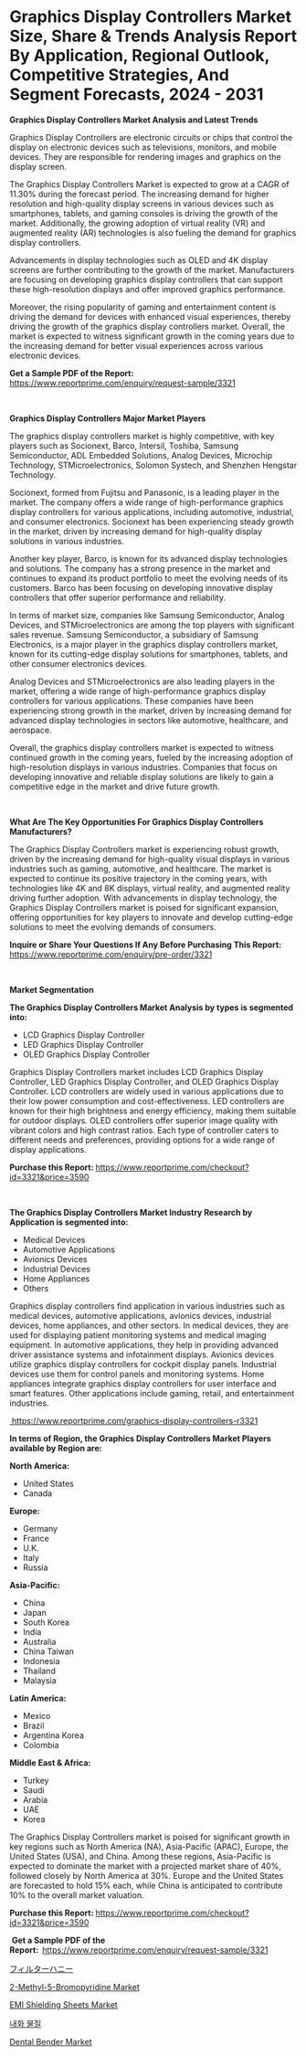 <p><h1>Graphics Display Controllers Market Size, Share & Trends Analysis Report By Application, Regional Outlook, Competitive Strategies, And Segment Forecasts, 2024 - 2031</h1></p><p><strong>Graphics Display Controllers Market Analysis and Latest Trends</strong></p>
<p><p>Graphics Display Controllers are electronic circuits or chips that control the display on electronic devices such as televisions, monitors, and mobile devices. They are responsible for rendering images and graphics on the display screen.</p><p>The Graphics Display Controllers Market is expected to grow at a CAGR of 11.30% during the forecast period. The increasing demand for higher resolution and high-quality display screens in various devices such as smartphones, tablets, and gaming consoles is driving the growth of the market. Additionally, the growing adoption of virtual reality (VR) and augmented reality (AR) technologies is also fueling the demand for graphics display controllers.</p><p>Advancements in display technologies such as OLED and 4K display screens are further contributing to the growth of the market. Manufacturers are focusing on developing graphics display controllers that can support these high-resolution displays and offer improved graphics performance.</p><p>Moreover, the rising popularity of gaming and entertainment content is driving the demand for devices with enhanced visual experiences, thereby driving the growth of the graphics display controllers market. Overall, the market is expected to witness significant growth in the coming years due to the increasing demand for better visual experiences across various electronic devices.</p></p>
<p><strong>Get a Sample PDF of the Report:&nbsp;</strong> <a href="https://www.reportprime.com/enquiry/request-sample/3321">https://www.reportprime.com/enquiry/request-sample/3321</a></p>
<p>&nbsp;</p>
<p><strong>Graphics Display Controllers Major Market Players</strong></p>
<p><p>The graphics display controllers market is highly competitive, with key players such as Socionext, Barco, Intersil, Toshiba, Samsung Semiconductor, ADL Embedded Solutions, Analog Devices, Microchip Technology, STMicroelectronics, Solomon Systech, and Shenzhen Hengstar Technology.</p><p>Socionext, formed from Fujitsu and Panasonic, is a leading player in the market. The company offers a wide range of high-performance graphics display controllers for various applications, including automotive, industrial, and consumer electronics. Socionext has been experiencing steady growth in the market, driven by increasing demand for high-quality display solutions in various industries.</p><p>Another key player, Barco, is known for its advanced display technologies and solutions. The company has a strong presence in the market and continues to expand its product portfolio to meet the evolving needs of its customers. Barco has been focusing on developing innovative display controllers that offer superior performance and reliability.</p><p>In terms of market size, companies like Samsung Semiconductor, Analog Devices, and STMicroelectronics are among the top players with significant sales revenue. Samsung Semiconductor, a subsidiary of Samsung Electronics, is a major player in the graphics display controllers market, known for its cutting-edge display solutions for smartphones, tablets, and other consumer electronics devices.</p><p>Analog Devices and STMicroelectronics are also leading players in the market, offering a wide range of high-performance graphics display controllers for various applications. These companies have been experiencing strong growth in the market, driven by increasing demand for advanced display technologies in sectors like automotive, healthcare, and aerospace.</p><p>Overall, the graphics display controllers market is expected to witness continued growth in the coming years, fueled by the increasing adoption of high-resolution displays in various industries. Companies that focus on developing innovative and reliable display solutions are likely to gain a competitive edge in the market and drive future growth.</p></p>
<p>&nbsp;</p>
<p><strong>What Are The Key Opportunities For Graphics Display Controllers Manufacturers?</strong></p>
<p><p>The Graphics Display Controllers market is experiencing robust growth, driven by the increasing demand for high-quality visual displays in various industries such as gaming, automotive, and healthcare. The market is expected to continue its positive trajectory in the coming years, with technologies like 4K and 8K displays, virtual reality, and augmented reality driving further adoption. With advancements in display technology, the Graphics Display Controllers market is poised for significant expansion, offering opportunities for key players to innovate and develop cutting-edge solutions to meet the evolving demands of consumers.</p></p>
<p><strong>Inquire or Share Your Questions If Any Before Purchasing This Report:</strong> <a href="https://www.reportprime.com/enquiry/pre-order/3321">https://www.reportprime.com/enquiry/pre-order/3321</a></p>
<p>&nbsp;</p>
<p><strong>Market Segmentation</strong></p>
<p><strong>The Graphics Display Controllers Market Analysis by types is segmented into:</strong></p>
<p><ul><li>LCD Graphics Display Controller</li><li>LED Graphics Display Controller</li><li>OLED Graphics Display Controller</li></ul></p>
<p><p>Graphics Display Controllers market includes LCD Graphics Display Controller, LED Graphics Display Controller, and OLED Graphics Display Controller. LCD controllers are widely used in various applications due to their low power consumption and cost-effectiveness. LED controllers are known for their high brightness and energy efficiency, making them suitable for outdoor displays. OLED controllers offer superior image quality with vibrant colors and high contrast ratios. Each type of controller caters to different needs and preferences, providing options for a wide range of display applications.</p></p>
<p><strong>Purchase this Report:&nbsp;</strong><a href="https://www.reportprime.com/checkout?id=3321&price=3590">https://www.reportprime.com/checkout?id=3321&price=3590</a></p>
<p>&nbsp;</p>
<p><strong>The Graphics Display Controllers Market Industry Research by Application is segmented into:</strong></p>
<p><ul><li>Medical Devices</li><li>Automotive Applications</li><li>Avionics Devices</li><li>Industrial Devices</li><li>Home Appliances</li><li>Others</li></ul></p>
<p><p>Graphics display controllers find application in various industries such as medical devices, automotive applications, avionics devices, industrial devices, home appliances, and other sectors. In medical devices, they are used for displaying patient monitoring systems and medical imaging equipment. In automotive applications, they help in providing advanced driver assistance systems and infotainment displays. Avionics devices utilize graphics display controllers for cockpit display panels. Industrial devices use them for control panels and monitoring systems. Home appliances integrate graphics display controllers for user interface and smart features. Other applications include gaming, retail, and entertainment industries.</p></p>
<p><a href="https://www.reportprime.com/graphics-display-controllers-r3321">&nbsp;https://www.reportprime.com/graphics-display-controllers-r3321</a></p>
<p><strong>In terms of Region, the Graphics Display Controllers Market Players available by Region are:</strong></p>
<p>
    <p> <strong> North America: </strong>
        <ul>
            <li>United States</li>
            <li>Canada</li>
        </ul>
        </p> 
    <p> <strong> Europe: </strong>
        <ul>
            <li>Germany</li>
            <li>France</li>
            <li>U.K.</li>
            <li>Italy</li>
            <li>Russia</li>
        </ul>
        </p> 
    <p> <strong> Asia-Pacific: </strong>
        <ul>
            <li>China</li>
            <li>Japan</li>
            <li>South Korea</li>
            <li>India</li>
            <li>Australia</li>
            <li>China Taiwan</li>
            <li>Indonesia</li>
            <li>Thailand</li>
            <li>Malaysia</li>
        </ul>
        </p> 
    <p> <strong> Latin America: </strong>
        <ul>
            <li>Mexico</li>
            <li>Brazil</li>
            <li>Argentina Korea</li>
            <li>Colombia</li>
        </ul>
        </p> 
    <p> <strong> Middle East & Africa: </strong>
        <ul>
            <li>Turkey</li>
            <li>Saudi</li>
            <li>Arabia</li>
            <li>UAE</li>
            <li>Korea</li>
        </ul>
    </p>
    </p>
<p><p>The Graphics Display Controllers market is poised for significant growth in key regions such as North America (NA), Asia-Pacific (APAC), Europe, the United States (USA), and China. Among these regions, Asia-Pacific is expected to dominate the market with a projected market share of 40%, followed closely by North America at 30%. Europe and the United States are forecasted to hold 15% each, while China is anticipated to contribute 10% to the overall market valuation.</p></p>
<p><strong>Purchase this Report: </strong><a href="https://www.reportprime.com/checkout?id=3321&price=3590">https://www.reportprime.com/checkout?id=3321&price=3590</a></p>
<p>&nbsp;<strong>Get a Sample PDF of the Report:&nbsp;&nbsp;</strong><a href="https://www.reportprime.com/enquiry/request-sample/3321">https://www.reportprime.com/enquiry/request-sample/3321</a></p>
<p><strong></strong></p>
<p><p><a href="https://github.com/tubbs463/Market-Research-Report-List-2/blob/main/933187532671.md">フィルターハニー</a></p><p><a href="https://www.linkedin.com/pulse/2-methyl-5-bromopyridine-market-global-regional-analysis-2024-glerc">2-Methyl-5-Bromopyridine Market</a></p><p><a href="https://github.com/goodweq44/Market-Research-Report-List-1/blob/main/emi-shielding-sheets-market.md">EMI Shielding Sheets Market</a></p><p><a href="https://github.com/muchswr/Market-Research-Report-List-1/blob/main/729739338332.md">내화 물질</a></p><p><a href="https://issuu.com/reportprime-2/docs/dental-bender-market-size-2030.pptx">Dental Bender Market</a></p></p>